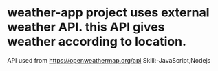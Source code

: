 # weather-app project uses external weather API. this API gives weather according to location.
API used from https://openweathermap.org/api
Skill:-JavaScript,Nodejs
